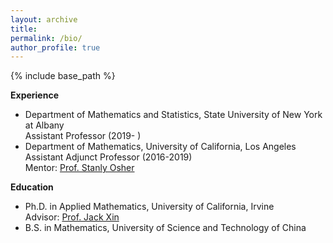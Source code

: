 ```yaml
---
layout: archive
title: 
permalink: /bio/
author_profile: true
---
```

{% include base_path %}

**Experience**
 - Department of Mathematics and Statistics, State University of New York at Albany\
   Assistant Professor (2019- )
 - Department of Mathematics, University of California, Los Angeles\
   Assistant Adjunct Professor (2016-2019)  \
   Mentor: [Prof. Stanly Osher](https://www.math.ucla.edu/~sjo/)

**Education**
 - Ph.D. in Applied Mathematics, University of California, Irvine \
   Advisor: [Prof. Jack Xin](https://www.math.uci.edu/~jxin/)
 - B.S. in Mathematics, University of Science and Technology of China 




